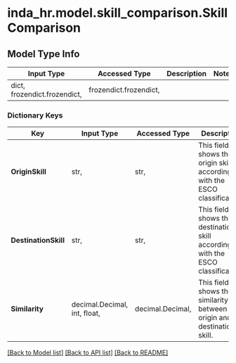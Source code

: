 # inda_hr.model.skill_comparison.SkillComparison

## Model Type Info
Input Type | Accessed Type | Description | Notes
------------ | ------------- | ------------- | -------------
dict, frozendict.frozendict,  | frozendict.frozendict,  |  | 

### Dictionary Keys
Key | Input Type | Accessed Type | Description | Notes
------------ | ------------- | ------------- | ------------- | -------------
**OriginSkill** | str,  | str,  | This field shows the origin skill according with the ESCO classification. | [optional] 
**DestinationSkill** | str,  | str,  | This field shows the destination skill according with the ESCO classification. | [optional] 
**Similarity** | decimal.Decimal, int, float,  | decimal.Decimal,  | This field shows the similarity between the origin and destination skill. | [optional] 

[[Back to Model list]](../../README.md#documentation-for-models) [[Back to API list]](../../README.md#documentation-for-api-endpoints) [[Back to README]](../../README.md)

